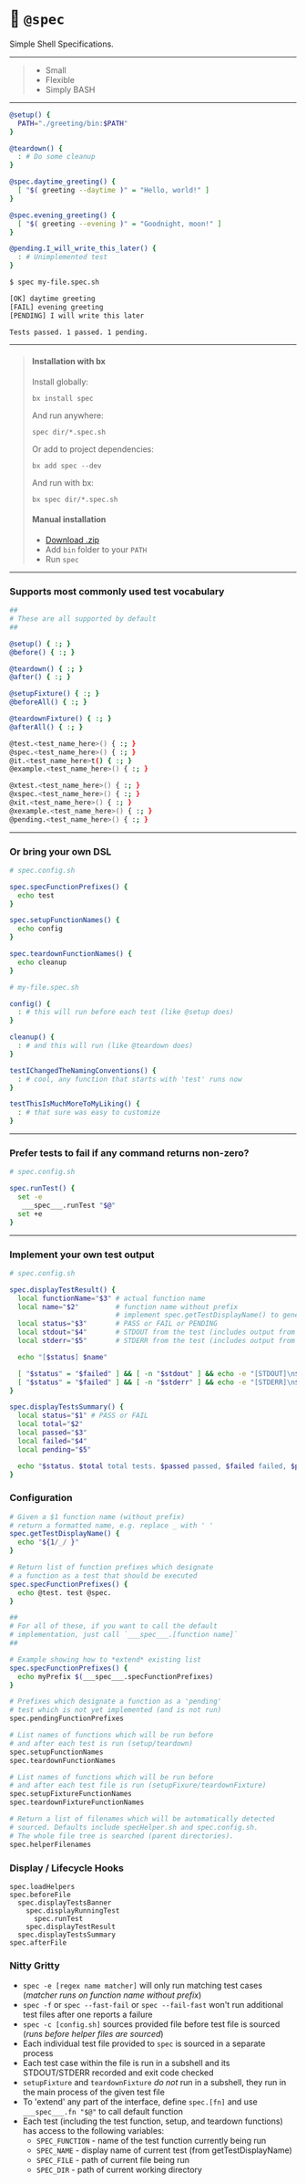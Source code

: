 # 🔬 `@spec`

Simple Shell Specifications.

---

> - Small
> - Flexible
> - Simply BASH

---

```sh
@setup() {
  PATH="./greeting/bin:$PATH"
}

@teardown() {
  : # Do some cleanup
}

@spec.daytime_greeting() {
  [ "$( greeting --daytime )" = "Hello, world!" ]
}

@spec.evening_greeting() {
  [ "$( greeting --evening )" = "Goodnight, moon!" ]
}

@pending.I_will_write_this_later() {
  : # Unimplemented test
}
```

```sh
$ spec my-file.spec.sh

[OK] daytime greeting
[FAIL] evening greeting
[PENDING] I will write this later

Tests passed. 1 passed. 1 pending.
```

---

> #### Installation with bx
>
> Install globally:
>
> ```
> bx install spec
> ```
>
> And run anywhere:
>
> ```
> spec dir/*.spec.sh
> ```
>
> Or add to project dependencies:
>
> ```
> bx add spec --dev
> ```
>
> And run with bx:
>
> ```
> bx spec dir/*.spec.sh
> ```
>
> #### Manual installation
>
> - [Download .zip](https://github.com/bx-sh/spec.sh/archive/v0.2.2.zip)
> - Add `bin` folder to your `PATH`
> - Run `spec`

---

### Supports most commonly used test vocabulary

```sh
##
# These are all supported by default
##

@setup() { :; }
@before() { :; }

@teardown() { :; }
@after() { :; }

@setupFixture() { :; }
@beforeAll() { :; }

@teardownFixture() { :; }
@afterAll() { :; }

@test.<test_name_here>() { :; }
@spec.<test_name_here>() { :; }
@it.<test_name_here>t() { :; }
@example.<test_name_here>() { :; }

@xtest.<test_name_here>() { :; }
@xspec.<test_name_here>() { :; }
@xit.<test_name_here>() { :; }
@xexample.<test_name_here>() { :; }
@pending.<test_name_here>() { :; }
```

---

### Or bring your own DSL

```sh
# spec.config.sh

spec.specFunctionPrefixes() {
  echo test
}

spec.setupFunctionNames() {
  echo config
}

spec.teardownFunctionNames() {
  echo cleanup
}
```

```sh
# my-file.spec.sh

config() {
  : # this will run before each test (like @setup does)
}

cleanup() {
  : # and this will run (like @teardown does)
}

testIChangedTheNamingConventions() {
  : # cool, any function that starts with 'test' runs now
}

testThisIsMuchMoreToMyLiking() {
  : # that sure was easy to customize
}
```

---

### Prefer tests to fail if any command returns non-zero?

```sh
# spec.config.sh

spec.runTest() {
  set -e
   ___spec___.runTest "$@"
  set +e
}
```

---

### Implement your own test output

```sh
# spec.config.sh

spec.displayTestResult() {
  local functionName="$3" # actual function name
  local name="$2"         # function name without prefix
                          # implement spec.getTestDisplayName() to generate yourself
  local status="$3"       # PASS or FAIL or PENDING
  local stdout="$4"       # STDOUT from the test (includes output from @setup and @teardown)
  local stderr="$5"       # STDERR from the test (includes output from @setup and @teardown)

  echo "[$status] $name"

  [ "$status" = "$failed" ] && [ -n "$stdout" ] && echo -e "[STDOUT]\n$stdout"
  [ "$status" = "$failed" ] && [ -n "$stderr" ] && echo -e "[STDERR]\n$stderr"
}

spec.displayTestsSummary() {
  local status="$1" # PASS or FAIL
  local total="$2"
  local passed="$3"
  local failed="$4"
  local pending="$5"

  echo "$status. $total total tests. $passed passed, $failed failed, $pending unimplemented."
}
```

### Configuration

```sh
# Given a $1 function name (without prefix)
# return a formatted name, e.g. replace _ with ' '
spec.getTestDisplayName() {
  echo "${1/_/ }"
}

# Return list of function prefixes which designate
# a function as a test that should be executed
spec.specFunctionPrefixes() {
  echo @test. test @spec.
}

##
# For all of these, if you want to call the default
# implementation, just call `___spec___.[function name]`
##

# Example showing how to *extend* existing list
spec.specFunctionPrefixes() {
  echo myPrefix $(___spec___.specFunctionPrefixes)
}

# Prefixes which designate a function as a 'pending'
# test which is not yet implemented (and is not run)
spec.pendingFunctionPrefixes

# List names of functions which will be run before
# and after each test is run (setup/teardown)
spec.setupFunctionNames
spec.teardownFunctionNames

# List names of functions which will be run before
# and after each test file is run (setupFixure/teardownFixture)
spec.setupFixtureFunctionNames
spec.teardownFixtureFunctionNames

# Return a list of filenames which will be automatically detected
# sourced. Defaults include specHelper.sh and spec.config.sh.
# The whole file tree is searched (parent directories).
spec.helperFilenames
```

### Display / Lifecycle Hooks

```
spec.loadHelpers
spec.beforeFile
  spec.displayTestsBanner
    spec.displayRunningTest
      spec.runTest
    spec.displayTestResult
  spec.displayTestsSummary
spec.afterFile
```

### Nitty Gritty

- `spec -e [regex name matcher]` will only run matching test cases (_matcher runs on function name without prefix_)
- `spec -f` or `spec --fast-fail` or `spec --fail-fast` won't run additional test files after one reports a failure
- `spec -c [config.sh]` sources provided file before test file is sourced (_runs before helper files are sourced_)
- Each individual test file provided to `spec` is sourced in a separate process
- Each test case within the file is run in a subshell and its STDOUT/STDERR recorded and exit code checked
- `setupFixture` and `teardownFixture` _do not_ run in a subshell, they run in the main process of the given test file
- To 'extend' any part of the interface, define `spec.[fn]` and use `___spec___.fn "$@"` to call default function
- Each test (including the test function, setup, and teardown functions) has access to the following variables:
  - `SPEC_FUNCTION` - name of the test function currently being run
  - `SPEC_NAME` - display name of current test (from getTestDisplayName)
  - `SPEC_FILE` - path of current file being run
  - `SPEC_DIR` - path of current working directory

